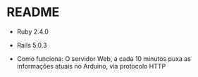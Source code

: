 # README

* Ruby 2.4.0
* Rails 5.0.3

* Como funciona:
	O servidor Web, a cada 10 minutos puxa as informações atuais no Arduino, via protocolo HTTP